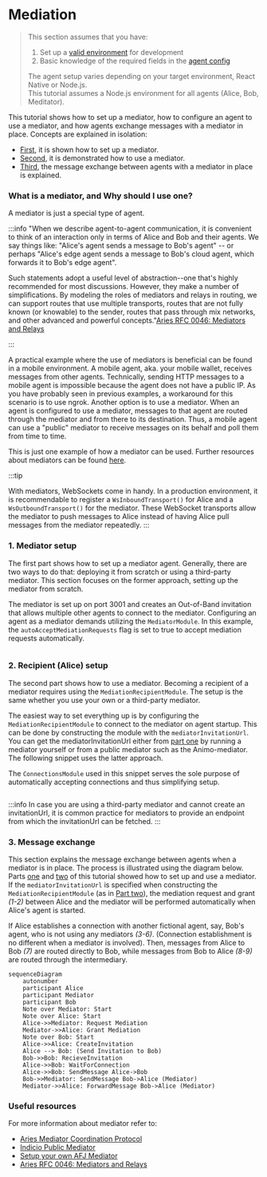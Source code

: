 # Mediation

> This section assumes that you have:
>
> 1. Set up a [valid environment](../getting-started/installation) for development
> 2. Basic knowledge of the required fields in the [agent
>    config](./agent-config)
>
> The agent setup varies depending on your target environment, React Native or Node.js.  
> This tutorial assumes a Node.js environment for all agents (Alice, Bob, Meditator).

This tutorial shows how to set up a mediator, how to configure an agent to use a mediator, and how agents exchange messages with a mediator in place.
Concepts are explained in isolation:

- [First](./mediation.md#1-mediator-setup), it is shown how to set up a mediator.
- [Second](./mediation.md#2-recipient-alice-setup), it is demonstrated how to use a mediator.
- [Third](./mediation.md#3-message-exchange), the message exchange between agents with a mediator in place is explained.

### What is a mediator, and Why should I use one?

A mediator is just a special type of agent.

:::info
"When we describe agent-to-agent communication, it is convenient to think of an interaction only in terms of Alice and Bob and their agents. We say things like: "Alice's agent sends a message to Bob's agent" -- or perhaps "Alice's edge agent sends a message to Bob's cloud agent, which forwards it to Bob's edge agent".

Such statements adopt a useful level of abstraction--one that's highly recommended for most discussions. However, they make a number of simplifications. By modeling the roles of mediators and relays in routing, we can support routes that use multiple transports, routes that are not fully known (or knowable) to the sender, routes that pass through mix networks, and other advanced and powerful concepts."[Aries RFC 0046: Mediators and Relays](https://github.com/hyperledger/aries-rfcs/blob/main/concepts/0046-mediators-and-relays/README.md#aries-rfc-0046-mediators-and-relays)

:::

A practical example where the use of mediators is beneficial can be found in a mobile environment. A mobile agent, aka. your mobile wallet, receives messages from other agents. Technically, sending HTTP messages to a mobile agent is impossible because the agent does not have a public IP. As you have probably seen in previous examples, a workaround for this scenario is to use ngrok. Another option is to use a mediator. When an agent is configured to use a mediator, messages to that agent are routed through the mediator and from there to its destination. Thus, a mobile agent can use a "public" mediator to receive messages on its behalf and poll them from time to time.

This is just one example of how a mediator can be used. Further resources about mediators can be found [here](./mediation.md#useful-resources).

:::tip

With mediators, WebSockets come in handy. In a production environment, it is recommendable to register a `WsInboundTransport()` for Alice and a `WsOutboundTransport()` for the mediator. These WebSocket transports allow the mediator to push messages to Alice instead of having Alice pull messages from the mediator repeatedly.
:::

### 1. Mediator setup

The first part shows how to set up a mediator agent. Generally, there are two ways to do that: deploying it from scratch or using a third-party mediator. This section focuses on the former approach, setting up the mediator from scratch.

The mediator is set up on port 3001 and creates an Out-of-Band invitation that allows multiple other agents to connect to the mediator. Configuring an agent as a mediator demands utilizing the `MediatorModule`. In this example, the `autoAcceptMediationRequests` flag is set to true to accept mediation requests automatically.

```typescript showLineNumbers mediator-setup.ts section-1

```

### 2. Recipient (Alice) setup

The second part shows how to use a mediator. Becoming a recipient of a mediator requires using the `MediationRecipientModule`. The setup is the same whether you use your own or a third-party mediator.

The easiest way to set everything up is by configuring the `MediationRecipientModule` to connect to the mediator on agent startup. This can be done by constructing the module with the `mediatorInvitationUrl`. You can get the mediatorInvitationUrl either from [part one](./mediation.md#1-mediator-setup) by running a mediator yourself or from a public mediator such as the Animo-mediator. The following snippet uses the latter approach.

The `ConnectionsModule` used in this snippet serves the sole purpose of automatically accepting connections and thus simplifying setup.

```typescript showLineNumbers mediation-recipient.ts section-1

```

:::info
In case you are using a third-party mediator and cannot create an invitationUrl, it is common practice for mediators to provide an endpoint from which the invitationUrl can be fetched.
:::

### 3. Message exchange

This section explains the message exchange between agents when a mediator is in place. The process is illustrated using the diagram below. Parts [one](./mediation.md#1-mediator-setup) and [two](./mediation.md#2-recipient-alice-setup) of this tutorial showed how to set up and use a mediator. If the `mediatorInvitationUrl` is specified when constructing the `MediationRecipientModule` (as in [Part two](./mediation.md#2-recipient-alice-setup)), the mediation request and grant _(1-2)_ between Alice and the mediator will be performed automatically when Alice's agent is started.

If Alice establishes a connection with another fictional agent, say, Bob's agent, who is not using any mediators _(3-6)_. (Connection establishment is no different when a mediator is involved). Then, messages from Alice to Bob _(7)_ are routed directly to Bob, while messages from Bob to Alice _(8-9)_ are routed through the intermediary.

```mermaid
sequenceDiagram
    autonumber
    participant Alice
    participant Mediator
    participant Bob
    Note over Mediator: Start
    Note over Alice: Start
    Alice->>Mediator: Request Mediation
    Mediator->>Alice: Grant Mediation
    Note over Bob: Start
    Alice->>Alice: CreateInvitation
    Alice --> Bob: (Send Invitation to Bob)
    Bob->>Bob: RecieveInvitation
    Alice->>Bob: WaitForConnection
    Alice->>Bob: SendMessage Alice->Bob
    Bob->>Mediator: SendMessage Bob->Alice (Mediator)
    Mediator->>Alice: ForwardMessage Bob->Alice (Mediator)
```

### Useful resources

For more information about mediator refer to:

- [Aries Mediator Coordination Protocol](https://github.com/hyperledger/aries-rfcs/tree/main/features/0211-route-coordination)
- [Indicio Public Mediator](https://indicio-tech.github.io/mediator)
- [Setup your own AFJ Mediator](https://github.com/animo/animo-mediator)
- [Aries RFC 0046: Mediators and Relays](https://github.com/hyperledger/aries-rfcs/blob/main/concepts/0046-mediators-and-relays/README.md#aries-rfc-0046-mediators-and-relays)
